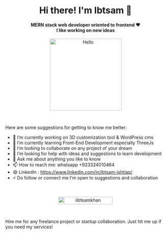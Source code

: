 <h1 align="center">Hi there! I'm Ibtsam 👋</h1>
                            
<h4 align="center">MERN stack web developer oriented to frontend ❤️ <br> I like working on new ideas</h4>

<p align="center"><a href="https://avipatilweb.ml/"><img src="https://github.com/iibtsamkhan/iibtsamkhan/assets/66584040/4f2d619e-de60-462e-a1ea-ada4a7d65de7" alt="Hello" width="225" height="225"/></a></p><br>

Here are some suggestions for getting to know me better: 

- 🔭 I’m currently working on 3D customization tool & WordPress cms
- 🌱 I’m currently learning Front-End Development especially ThreeJs
- 👯 I’m looking to collaborate on any project of your dream
- 🤔 I’m looking for help with ideas and suggestions to learn development 
- 💬 Ask me about anything you like to know 
- 📫 How to reach me: whatsapp +923324010464
- 😄 LinkedIn : https://www.linkedin.com/in/ibtsam-ishtiaq/
- ⚡ Do follow or connect me I'm open to suggestions and collaboration

<br>
<p align="center"> 
<a href="https://github.com/iibtsamkhan/">
<img width="170px" height="24" src="https://profile-counter.glitch.me/iibtsamkhan/count.svg" alt="iibtsamkhan" />
</a> </p>
<br>

Hire me for any freelance project or startup collaboration.
Just hit me up if you need my services!
